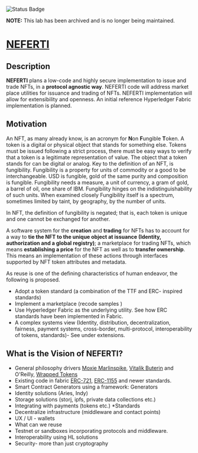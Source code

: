![Status Badge](https://img.shields.io/badge/Status-archived-red)

**NOTE:** This lab has been archived and is no longer being maintained.

# [NEFERTI](https://wiki.hyperledger.org/display/CP/NEFERTI)

## Description 
**NEFERTI**  plans a low-code and highly secure implementation to issue and trade NFTs, in a **protocol agnostic way**. NEFERTI code will address market place utilities for issuance and trading of NFTs. NEFERTI implementation will allow for extensibility and openness. An initial reference Hyperledger Fabric implementation is planned.

## Motivation
An NFT, as many already know, is an acronym for **N**on **F**ungible **T**oken. A token is a digital or physical object that stands for something else. Tokens must be issued following a strict process, there must be easy ways to verify that a token is a legitimate representation of value. The object that a token stands for can be digital or analog. Key to the definition of an NFT, is fungibility. Fungibility is a property for units of commodity or a good to be interchangeable. USD is fungible, gold of the same purity and composition is fungible. Fungibility needs a measure, a unit of currency, a gram of gold, a barrel of oil, one share of IBM. Fungibility hinges on the indistinguishability of such units. When examined closely Fungibility itself is a spectrum, sometimes limited by taint, by geography, by the number of units.

In NFT, the definition of fungibility is negated; that is, each token is unique and one cannot be exchanged for another. 

A software system for the **creation** and **trading** for NFTs has to account for a way to **tie the NFT to the unique object at issuance (Identity, authorization and a global registry)**; a marketplace for trading NFTs, which means **establishing a price** for the NFT as well as to **transfer ownership**. This means an implementation of these actions through interfaces supported by NFT token attributes and metadata.

As reuse is one of the defining characteristics of human endeavor, the following is proposed. 

* Adopt a token standard (a combination of the TTF and ERC- inspired standards)  
* Implement a marketplace (recode samples )
* Use Hyperledger Fabric as the underlying utility. See how ERC standards have been implemented in Fabric.
* A complex systems view (Identity, distribution, decentralization, fairness, payment systems, cross-border, multi-protocol, interoperability of tokens, standards)- See under extensions.



## What is the Vision of NEFERTI?
* General philosophy drivers [Moxie Marlinspike](https://moxie.org/2022/01/07/web3-first-impressions.html), [Vitalik Buterin](https://np.reddit.com/r/ethereum/comments/ryk3it/my_first_impressions_of_web3/hrrz15r/) and O'Reilly, [Wrapped Tokens](https://www.wraptokens.com/)
* Existing code in fabric [ERC-721](https://github.com/hyperledger/fabric-samples/tree/main/token-erc-721), [ERC-1155](https://eips.ethereum.org/EIPS/eip-1155) and newer standards. 
* Smart Contract Generators using a framework: Generators
* Identity solutions (Aries, Indy)
* Storage solutions (storj, ipfs, private data collections etc.)
* Integrating with payments (tokens etc.)
*Standards
* Decentralize infrastructure (middleware and contact points)
* UX / UI - wallets
* What can we reuse
* Testnet or sandboxes incorporating protocols and middleware.
* Interoperability using HL solutions
* Security- more than just cryptography